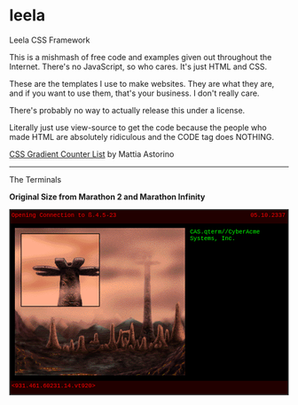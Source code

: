 # leela
Leela CSS Framework

This is a mishmash of free code and examples given out throughout the Internet.  There's no JavaScript, so who cares.  It's just HTML and CSS.

These are the templates I use to make websites.  They are what they are, and if you want to use them, that's your business.  I don't really care.

There's probably no way to actually release this under a license.

Literally just use view-source to get the code because the people who made HTML are absolutely ridiculous and the CODE tag does NOTHING.

<a href="css.gradient.counter.list.html">CSS Gradient Counter List</a> by Mattia Astorino

<hr />

The Terminals

<b>Original Size from Marathon 2 and Marathon Infinity</b>

<style>
.terminalorigtop {
font-family: Courier, monospace, Helvetica;
font-size: 0.75em;
	margin: 0 auto;
	min-height: 21px;
  background-color:#210000;
 padding-top:3px;
 padding-left: 2px;
  color: #FF0000;
  max-width:640px;
border-top: 2px solid #333;
border-left: 2px solid #333;
border-right: 2px solid #333;
}

.terminalorigbody {
font-family: Courier;
color: lime;
min-height: 284px;
	margin: 0 auto;
  background-color: #000;
  max-width:640px;
  border-right: 2px solid #333;
  border-left: 2px solid #333;
}

/*   padding-top:13px;
  padding-bottom:7px;
  padding-left:20px;
  padding-right:20px; */

.terminalorigbot {
font-family: Courier, monospace, Helvetica;
font-size: 0.75em;
	margin: 0 auto;
	min-height: 21px;
  background-color:#210000;
 padding-top:3px;
 padding-left: 2px;
  color: #FF0000;
  max-width:640px;
border-bottom: 2px solid #333;
border-left: 2px solid #333;
border-right: 2px solid #333;
}

.terminalorigew {
float: left; padding-right: 9px; padding-bottom: 8px; padding-left: 8px; padding-top: 8px;
}

.terminalorige {
min-width: 50%;max-width: 100%; height: auto;  
}

@media (max-width: 600px)
{
.terminalorige {
width: 600px; height: auto; 
}
}
.terminalright {float: right; padding-right: 4px;}
.terminalorigt {
font-family: Courier; font-size: 0.75em; min-width: 50%; padding-left: 9px; padding-top: 9px; padding-right: 7px;
}

.terminalorigimage {padding-top: 8px; padding-bottom: 10px; padding-left: 8px; padding-right: 9px; max-width: 100%; height: auto;}

</style>

<script>
  // Clock Simulation
var theDate = new Date();
var Minz = Math.round(theDate.getMinutes()/2.5);
var Secz = theDate.getSeconds();
if ( Minz > 23 ) { Minz = "00" }
if ( Minz < 10 ) { Minz = "0" + Minz }
if ( Secz < 10 ) { Secz = "0" + Secz }
var Timez = Minz + "" + Secz;
  </script>



<div class="terminalorigtop">Opening Connection to ß.4.5-23
 <span class="terminalright"><script language="JavaScript" type="text/JavaScript">document.write(Timez);</script>
   05.10.2337</span>
</div>
<div class="terminalorigbody">
<div class="terminalorigew">
<img src="M2.10.4.2.1.gif" class="terminalorige" />
</div>
<div class="terminalorigt">
  CAS.qterm//CyberAcme Systems, Inc.
</div>
</div>
<div class="terminalorigbot">&lt;931.461.60231.14.vt920&gt;
</div>
